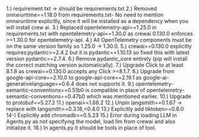 1.) requirement.txt → should be requirements.txt
2.) Removed onnxruntime==1.18.0 from requirements.txt- No need to mention onnxruntime explicitly, since it will be installed as a dependency when you will install crew ai.
3.) Replaced opentelemetry-api==1.25.0 in requirements.txt with opentelemetry-api==1.30.0 as crewai 0.130.0 enforces >=1.30.0 for opentelemetry-api.
4.) All OpenTelemetry components must be on the same version family so 1.25.0 → 1.30.0.
5.) crewai==0.130.0 explicitly requires:pydantic>=2.4.2 but it is pydantic==1.10.13 so fixed this with latest version pydantic==2.7.4.
6.) Remove pydantic_core entirely (pip will install the correct matching version automatically).
7.) Upgrade Click to at least 8.1.8 as crewai==0.130.0 accepts any Click >=8.1.7.
8.) Upgrade from google-api-core==2.10.0 to google-api-core==2.19.1 as google-ai-generativelanguage==0.6.4 does not supports it. 
9.) opentelemetry-semantic-conventions==0.51b0 is compatible in place of opentelemetry-semantic-conventions==0.47b0 which was mentioned earlier.
10.) Upgrade to protobuf==5.27.2
11.) openai>=1.68.2
12.) Unpin langsmith==0.1.67 → replace with langsmith>=0.3.18,<0.4.0
13.) Explicitly add tiktoken>=0.8.0
14-) Explicitly add chromadb>=0.5.23
15.) Error during loading LLM in Agents.py as not specifying the model, load llm from crewai and also initialize it.
16.) In agents.py it should be tools in place of tool.
